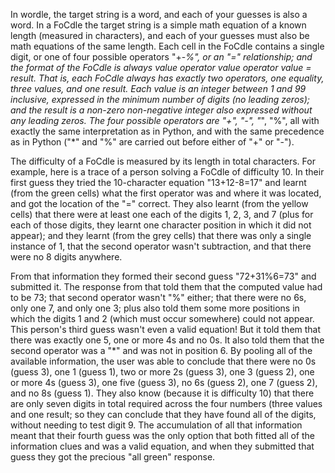 In wordle, the target string is a word, and each of your guesses is also a word.
In a FoCdle the target string is a simple math equation of a known length
(measured in characters), and each of your guesses must also be math equations of
the same length. Each cell in the FoCdle contains a single digit, or one of four
possible operators "+-*%", or an "=" relationship; and the format of the FoCdle is
always value operator value operator value = result. That is, each FoCdle always
has exactly two operators, one equality, three values, and one result. Each
value is an integer between 1 and 99 inclusive, expressed in the minimum number
of digits (no leading zeros); and the result is a non-zero non-negative integer
also expressed without any leading zeros. The four possible operators are "+",
"-", "*", "%", all with exactly the same interpretation as in Python, and with the
same precedence as in Python ("*" and "%" are carried out before either of "+" or "-").

The difficulty of a FoCdle is measured by its length in total characters.
For example, here is a trace of a person solving a FoCdle of difficulty 10. In their
first guess they tried the 10-character equation "13+12-8=17" and learnt (from the
green cells) what the first operator was and where it was located, and got the location
of the "=" correct. They also learnt (from the yellow cells) that there were at least
one each of the digits 1, 2, 3, and 7 (plus for each of those digits, they learnt one
character position in which it did not appear); and they learnt (from the grey cells)
that there was only a single instance of 1, that the second operator wasn't subtraction,
and that there were no 8 digits anywhere.

From that information they formed their second guess "72+31%6=73" and submitted it.
The response from that told them that the computed value had to be 73; that second
operator wasn't "%" either; that there were no 6s, only one 7, and only one 3; plus also
told them some more positions in which the digits 1 and 2 (which must occur somewhere)
could not appear. This person's third guess wasn't even a valid equation! But it told
them that there was exactly one 5, one or more 4s and no 0s. It also told them that the
second operator was a "*" and was not in position 6. By pooling all of the available
information, the user was able to conclude that there were no 0s (guess 3), one 1 (guess 1),
two or more 2s (guess 3), one 3 (guess 2), one or more 4s (guess 3), one five (guess 3),
no 6s (guess 2), one 7 (guess 2), and no 8s (guess 1). They also know (because it is difficulty
10) that there are only seven digits in total required across the four numbers (three values
and one result; so they can conclude that they have found all of the digits, without needing to
test digit 9. The accumulation of all that information meant that their fourth guess was the
only option that both fitted all of the information clues and was a valid equation, and when
they submitted that guess they got the precious "all green" response.
